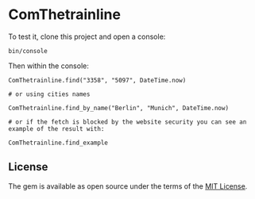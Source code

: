 # ComThetrainline

To test it, clone this project and open a console:
```
bin/console
```

Then within the console:
```
ComThetrainline.find("3358", "5097", DateTime.now)

# or using cities names

ComThetrainline.find_by_name("Berlin", "Munich", DateTime.now)

# or if the fetch is blocked by the website security you can see an example of the result with:

ComThetrainline.find_example
```

## License

The gem is available as open source under the terms of the [MIT License](https://opensource.org/licenses/MIT).
